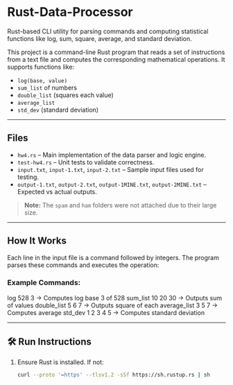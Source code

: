 # Rust-Data-Processor
Rust-based CLI utility for parsing commands and computing statistical functions like log, sum, square, average, and standard deviation.

This project is a command-line Rust program that reads a set of instructions from a text file and computes the corresponding mathematical operations. It supports functions like:

- `log(base, value)`
- `sum_list` of numbers
- `double_list` (squares each value)
- `average_list`
- `std_dev` (standard deviation)

---

## Files

- `hw4.rs` – Main implementation of the data parser and logic engine.
- `test-hw4.rs` – Unit tests to validate correctness.
- `input.txt`, `input-1.txt`, `input-2.txt` – Sample input files used for testing.
- `output-1.txt`, `output-2.txt`, `output-1MINE.txt`, `output-2MINE.txt` – Expected vs actual outputs.

> **Note:** The `spam` and `ham` folders were not attached due to their large size.

---

## How It Works

Each line in the input file is a command followed by integers. The program parses these commands and executes the operation:

### Example Commands:
log 528 3 → Computes log base 3 of 528
sum_list 10 20 30 → Outputs sum of values
double_list 5 6 7 → Outputs square of each
average_list 3 5 7 → Computes average
std_dev 1 2 3 4 5 → Computes standard deviation

---

## 🛠️ Run Instructions

1. Ensure Rust is installed. If not:
   ```bash
   curl --proto '=https' --tlsv1.2 -sSf https://sh.rustup.rs | sh
